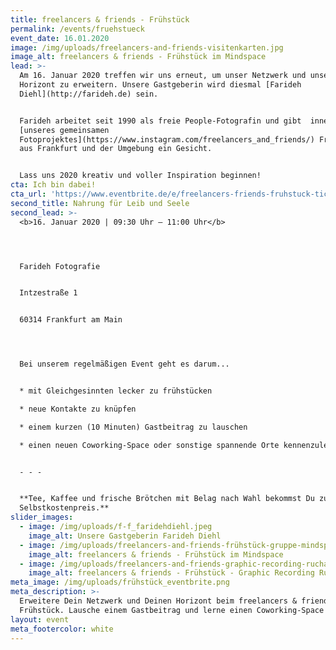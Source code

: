 ```yaml
---
title: freelancers & friends - Frühstück
permalink: /events/fruehstueck
event_date: 16.01.2020
image: /img/uploads/freelancers-and-friends-visitenkarten.jpg
image_alt: freelancers & friends - Frühstück im Mindspace
lead: >-
  Am 16. Januar 2020 treffen wir uns erneut, um unser Netzwerk und unseren
  Horizont zu erweitern. Unsere Gastgeberin wird diesmal [Farideh
  Diehl](http://farideh.de) sein.


  Farideh arbeitet seit 1990 als freie People-Fotografin und gibt  innerhalb 
  [unseres gemeinsamen
  Fotoprojektes](https://www.instagram.com/freelancers_and_friends/) Freelancern
  aus Frankfurt und der Umgebung ein Gesicht. 


  Lass uns 2020 kreativ und voller Inspiration beginnen!
cta: Ich bin dabei!
cta_url: 'https://www.eventbrite.de/e/freelancers-friends-fruhstuck-tickets-86315246225'
second_title: Nahrung für Leib und Seele
second_lead: >-
  <b>16. Januar 2020 | 09:30 Uhr – 11:00 Uhr</b>




  Farideh Fotografie


  Intzestraße 1


  60314 Frankfurt am Main




  Bei unserem regelmäßigen Event geht es darum...


  * mit Gleichgesinnten lecker zu frühstücken

  * neue Kontakte zu knüpfen

  * einem kurzen (10 Minuten) Gastbeitrag zu lauschen

  * einen neuen Coworking-Space oder sonstige spannende Orte kennenzulernen


  - - -


  **Tee, Kaffee und frische Brötchen mit Belag nach Wahl bekommst Du zum
  Selbstkostenpreis.**
slider_images:
  - image: /img/uploads/f-f_faridehdiehl.jpeg
    image_alt: Unsere Gastgeberin Farideh Diehl
  - image: /img/uploads/freelancers-and-friends-frühstück-gruppe-mindspace.jpg
    image_alt: freelancers & friends - Frühstück im Mindspace
  - image: /img/uploads/freelancers-and-friends-graphic-recording-rucha-ambekar.jpg
    image_alt: freelancers & friends - Frühstück - Graphic Recording Rucha Ambekar
meta_image: /img/uploads/frühstück_eventbrite.png
meta_description: >-
  Erweitere Dein Netzwerk und Deinen Horizont beim freelancers & friends -
  Frühstück. Lausche einem Gastbeitrag und lerne einen Coworking-Space kennen.
layout: event
meta_footercolor: white
---
```


